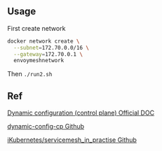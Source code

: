 

## Usage

First create network

```bash
docker network create \
  --subnet=172.70.0.0/16 \
  --gateway=172.70.0.1 \
  envoymeshnetwork
```

Then `./run2.sh`

## Ref 
[Dynamic configuration (control plane)  Official DOC](https://www.envoyproxy.io/docs/envoy/latest/start/sandboxes/dynamic-configuration-control-plane)

[dynamic-config-cp Github](https://github.com/envoyproxy/envoy/tree/main/examples/dynamic-config-cp)

[iKubernetes/servicemesh_in_practise Github](https://github.com/iKubernetes/servicemesh_in_practise)

